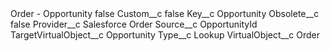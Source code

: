 <?xml version="1.0" encoding="UTF-8"?>
<CustomMetadata xmlns="http://soap.sforce.com/2006/04/metadata" xmlns:xsi="http://www.w3.org/2001/XMLSchema-instance" xmlns:xsd="http://www.w3.org/2001/XMLSchema">
    <label>Order - Opportunity</label>
    <protected>false</protected>
    <values>
        <field>Custom__c</field>
        <value xsi:type="xsd:boolean">false</value>
    </values>
    <values>
        <field>Key__c</field>
        <value xsi:type="xsd:string">Opportunity</value>
    </values>
    <values>
        <field>Obsolete__c</field>
        <value xsi:type="xsd:boolean">false</value>
    </values>
    <values>
        <field>Provider__c</field>
        <value xsi:type="xsd:string">Salesforce Order</value>
    </values>
    <values>
        <field>Source__c</field>
        <value xsi:type="xsd:string">OpportunityId</value>
    </values>
    <values>
        <field>TargetVirtualObject__c</field>
        <value xsi:type="xsd:string">Opportunity</value>
    </values>
    <values>
        <field>Type__c</field>
        <value xsi:type="xsd:string">Lookup</value>
    </values>
    <values>
        <field>VirtualObject__c</field>
        <value xsi:type="xsd:string">Order</value>
    </values>
</CustomMetadata>
